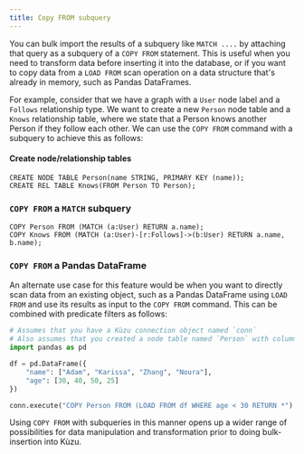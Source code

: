 ```yaml
---
title: Copy FROM subquery
---
```


You can bulk import the results of a subquery like `MATCH ....` by attaching
that query as a subquery of a `COPY FROM` statement. This is useful when you need to transform data
before inserting it into the database, or if you want to copy data from a `LOAD FROM` scan operation
on a data structure that's already in memory, such as Pandas DataFrames.

For example, consider that we have a graph with a `User` node label and a `Follows` relationship type.
We want to create a new `Person` node table and a `Knows` relationship table, where we state that
a Person knows another Person if they follow each other. We can use the `COPY FROM` command with a subquery
to achieve this as follows:

#### Create node/relationship tables

```cypher
CREATE NODE TABLE Person(name STRING, PRIMARY KEY (name));
CREATE REL TABLE Knows(FROM Person TO Person);
```

### `COPY FROM` a `MATCH` subquery

```cypher
COPY Person FROM (MATCH (a:User) RETURN a.name);
COPY Knows FROM (MATCH (a:User)-[r:Follows]->(b:User) RETURN a.name, b.name);
```

### `COPY FROM` a Pandas DataFrame

An alternate use case for this feature would be when you want to directly scan data from an existing
object, such as a Pandas DataFrame using `LOAD FROM` and use its results as input to the `COPY FROM`
command. This can be combined with predicate filters as follows:

```python
# Assumes that you have a Kùzu connection object named `conn`
# Also assumes that you created a node table named `Person` with columns `name` and `age`
import pandas as pd

df = pd.DataFrame({
    "name": ["Adam", "Karissa", "Zhang", "Noura"],
    "age": [30, 40, 50, 25]
})

conn.execute("COPY Person FROM (LOAD FROM df WHERE age < 30 RETURN *")
```

Using `COPY FROM` with subqueries in this manner opens up a wider
range of possibilities for data manipulation and transformation prior to doing bulk-insertion into Kùzu.
